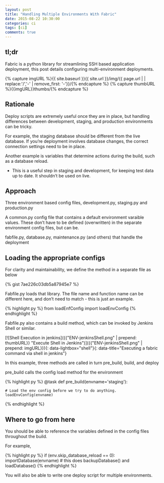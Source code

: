 ```yaml
--- 
layout: post 
title: "Handling Multiple Environments With Fabric" 
date: 2015-08-22 10:30:00 
categories: ci
tags: [ci]
comments: true 
---
```


## tl;dr
Fabric is a python library for streamlining SSH based application deployment, this post details configuring multi-environment deployments.
<!--more-->

{% capture imgURL %}{{ site.baseurl }}{{ site.url }}/img/{{ page.url | | replace:'/','-' | remove_first: '-'}}/{% endcapture %}
{% capture thumbURL %}{{imgURL}}thumbs/{% endcapture %}

## Rationale
Deploy scripts are extremely useful once they are in place, but handling differences between development, staging, and production environments can be tricky.

For example, the staging database should be different from the live database. If you’re deployment involves database changes, the correct connection settings need to be in place.

Another example is variables that determine actions during the build, such as a database reload. 
* This is a useful step in staging and development, for keeping test data up to date. It shouldn’t be used on live.

## Approach
Three environment based config files, development.py, staging.py and production.py

A common.py config file that contains a default environment varaible values. These don’t have to be defined (overwritten) in the separate environment config files, but can be.

fabfile.py, database.py, maintenance.py (and others) that handle the deployment

## Loading the appropriate configs

For clarity and maintainability, we define the method in a separate file as below

{% gist 7ae226c03db5a87945e7 %}

Fabfile.py loads that library. The file name and function name can be different here, and don’t need to match - this is just an example.

{% highlight py %} 
from loadEnfConfig import loadEnvConfig
{% endhighlight %}

Fabfile.py also contains a build method, which can be invoked by Jenkins Shell or similar.

[![Shell Execution in jenkins]({{"ENV-jenkinsShell.png" | prepend: thumbURL}} "Execute Shell in Jenkins")]({{"ENV-jenkinsShell.png" | prepend: imgURL}}){: data-lightbox="shell"}{: data-title="Executing a fabric command via shell in jenkins"}

In this example, three methods are called in turn pre_build, build, and deploy

pre_build calls the config load method for the environment

{% highlight py %}
@task
def pre_build(envname='staging'):
 
    # Load the env config before we try to do anything.
    loadEnvConfig(envname)
{% endhighlight %}
    
## Where to go from here

You should be able to reference the variables defined in the config files throughout the build.

For example, 

{% highlight py %}
if (env.skip_database_reload == 0):
	importDatabase(envname) # this does backupDatabase() and loadDatabase()
{% endhighlight %}

You will also be able to write one deploy script for multiple environments.
